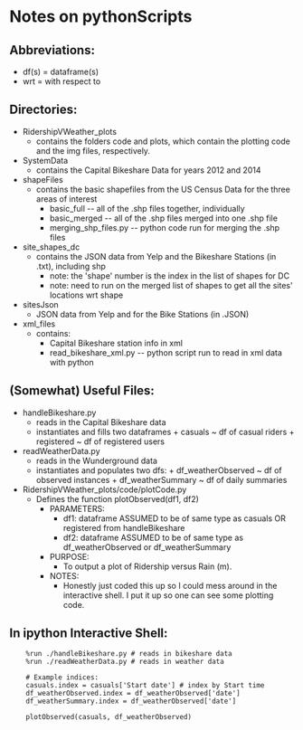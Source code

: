 # Notes on pythonScripts
## Abbreviations:
* df(s) = dataframe(s)
* wrt   = with respect to

## Directories:
* RidershipVWeather\_plots
    - contains the folders code and plots, which contain the plotting code and the img files, respectively.
* SystemData
    - contains the Capital Bikeshare Data for years 2012 and 2014
* shapeFiles
    - contains the basic shapefiles from the US Census Data for the three areas of interest
        + basic_full           -- all of the .shp files together, individually
        + basic_merged         -- all of the .shp files merged into one .shp file
        + merging_shp_files.py -- python code run for merging the .shp files
* site\_shapes\_dc
    - contains the JSON data from Yelp and the Bikeshare Stations (in .txt), including shp
        + note: the 'shape' number is the index in the list of shapes for DC
        + note: need to run on the merged list of shapes to get all the sites' locations wrt shape 
* sitesJson
    - JSON data from Yelp and for the Bike Stations (in .JSON)
* xml\_files
    - contains:
        + Capital Bikeshare station info in xml
        + read\_bikeshare\_xml.py -- python script run to read in xml data with python

## (Somewhat) Useful Files:
* handleBikeshare.py  
    - reads in the Capital Bikeshare data
    - instantiates and fills two dataframes
          + casuals    ~ df of casual riders
          + registered ~ df of registered users
* readWeatherData.py 
    - reads in the Wunderground data
    - instantiates and populates two dfs:
          + df\_weatherObserved ~ df of observed instances
          + df\_weatherSummary  ~ df of daily summaries  
* RidershipVWeather\_plots/code/plotCode.py
    - Defines the function   plotObserved(df1, df2)
        + PARAMETERS:
            - df1: dataframe ASSUMED to be of same type as casuals OR registered from handleBikeshare
            - df2: dataframe ASSUMED to be of same type as df\_weatherObserved or df\_weatherSummary
        + PURPOSE:
            - To output a plot of Ridership versus Rain (m).
        + NOTES:
            - Honestly just coded this up so I could mess around in the interactive shell. I put it up so one can see some plotting code. 

## In ipython Interactive Shell:
```
    %run ./handleBikeshare.py # reads in bikeshare data
    %run ./readWeatherData.py # reads in weather data

    # Example indices:
    casuals.index = casuals['Start date'] # index by Start time
    df_weatherObserved.index = df_weatherObserved['date']
    df_weatherSummary.index = df_weatherObserved['date']

    plotObserved(casuals, df_weatherObserved)
```
